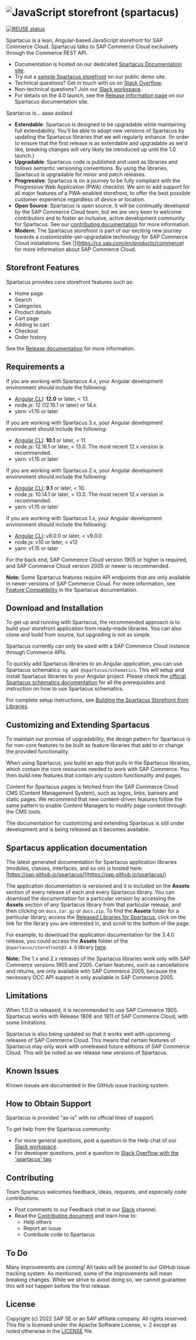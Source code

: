 # ![JavaScript storefront (spartacus)](docs/assets/spartacus-blue.png)

[![REUSE status](https://api.reuse.software/badge/github.com/SAP/spartacus)](https://api.reuse.software/info/github.com/SAP/spartacus)


Spartacus is a lean, Angular-based JavaScript storefront for SAP Commerce Cloud. Spartacus talks to SAP Commerce Cloud exclusively through the Commerce REST API.

- Documentation is hosted on our dedicated [Spartacus Documentation site](https://sap.github.io/spartacus-docs/).
- Try out a [sample Spartacus storefront](https://spartacus-demo.eastus.cloudapp.azure.com/electronics-spa/en/USD/) on our public demo site.
- Technical questions? Get in touch with us on [Stack Overflow](https://stackoverflow.com/questions/tagged/spartacus-storefront).
- Non-technical questions? Join our [Slack workspace](https://join.slack.com/t/spartacus-storefront/shared_invite/zt-jekftqo0-HP6xt6IF~ffVB2cGG66fcQ).
- For details on the 4.0 launch, see the [Release Information page](https://sap.github.io/spartacus-docs/release-information/) on our Spartacus documentation site.

Spartacus is... aaaa asdasd

- **Extendable**: Spartacus is designed to be upgradable while maintaining full extendability. You'll be able to adopt new versions of Spartacus by updating the Spartacus libraries that we will regularly enhance. (In order to ensure that the first release is as extendable and upgradable as we'd like, breaking changes will very likely be introduced up until the 1.0 launch.)
- **Upgradable**: Spartacus code is published and used as libraries and follows semantic versioning conventions. By using the libraries, Spartacus is upgradable for minor and patch releases.
- **Progressive**: Spartacus is on a journey to be fully compliant with the Progressive Web Application (PWA) checklist. We aim to add support for all major features of a PWA-enabled storefront, to offer the best possible customer experience regardless of device or location.
- **Open Source**: Spartacus is open source. It will be continually developed by the SAP Commerce Cloud team, but we are very keen to welcome contributors and to foster an inclusive, active development community for Spartacus. See our [contributing documentation](CONTRIBUTING.md) for more information.
- **Modern**: The Spartacus storefront is part of our exciting new journey towards a customizable-yet-upgradable technology for SAP Commerce Cloud installations. See [\](https://cx.sap.com/en/products/commerce) for more information about SAP Commerce Cloud.

## Storefront Features

Spartacus provides core storefront features such as:

- Home page
- Search
- Categories
- Product details
- Cart page
- Adding to cart
- Checkout
- Order history

See the [Release documentation](https://sap.github.io/spartacus-docs/release-information/) for more information.

## Requirements a

If you are working with Spartacus 4.x, your Angular development environment should include the following:

- [Angular CLI](https://angular.io/): **12.0** or later, < 13.
- node.js: 12 (12.16.1 or later) or 14.x.
- yarn: v1.15 or later

If you are working with Spartacus 3.x, your Angular development environment should include the following:

- [Angular CLI](https://angular.io/): **10.1** or later, < 11.
- node.js: 12.16.1 or later, < 13.0. The most recent 12.x version is recommended.
- yarn: v1.15 or later

If you are working with Spartacus 2.x, your Angular development environment should include the following:

- [Angular CLI](https://angular.io/): **9.1** or later, < 10.
- node.js: 10.14.1 or later, < 13.0. The most recent 12.x version is recommended.
- yarn: v1.15 or later

If you are working with Spartacus 1.x, your Angular development environment should include the following:

- [Angular CLI](https://angular.io/): v8.0.0 or later, < v9.0.0
- node.js: v10 or later, < v12
- yarn: v1.15 or later

For the back end, SAP Commerce Cloud version 1905 or higher is required, and SAP Commerce Cloud version 2005 or newer is recommended.

**Note:** Some Spartacus features require API endpoints that are only available in newer versions of SAP Commerce Cloud. For more information, see [Feature Compatibility](https://sap.github.io/spartacus-docs/feature-release-versions/) in the Spartacus documentation.

## Download and Installation

To get up and running with Spartacus, the recommended approach is to build your storefront application from ready-made libraries. You can also clone and build from source, but upgrading is not as simple.

Spartacus currently can only be used with a SAP Commerce Cloud instance through Commerce APIs.

To quickly add Spartacus libraries to an Angular application, you can use Spartacus schematics: `ng add @spartacus/schematics`. This will setup and install Spartacus libraries to your Angular project. Please check the [official Spartacus schematics documentation](https://sap.github.io/spartacus-docs/schematics/) for all the prerequisites and instruction on how to use Spartacus schematics.

For complete setup instructions, see [Building the Spartacus Storefront from Libraries](https://sap.github.io/spartacus-docs/building-the-spartacus-storefront-from-libraries/).

## Customizing and Extending Spartacus

To maintain our promise of upgradability, the design pattern for Spartacus is for non-core features to be built as feature libraries that add to or change the provided functionality.

When using Spartacus, you build an app that pulls in the Spartacus libraries, which contain the core resources needed to work with SAP Commerce. You then build new features that contain any custom functionality and pages.

Content for Spartacus pages is fetched from the SAP Commerce Cloud CMS (Content Management System), such as logos, links, banners and static pages. We recommend that new content-driven features follow the same pattern to enable Content Managers to modify page content through the CMS tools.

The documentation for customizing and extending Spartacus is still under development and is being released as it becomes available.

## Spartacus application documentation

The latest generated documentation for Spartacus application libraries (modules, classes, interfaces, and so on) is hosted here: [https://sap.github.io/spartacus/](https://sap.github.io/spartacus/)

The application documentation is versioned and it is included on the **Assets** section of every release of each and every Spartacus library. You can download the documentation for a particular version by accessing the **Assets** section of any Spartacus library from that particular release, and then clicking on `docs.tar.gz` or `docs.zip`. To find the **Assets** folder for a particular library, access the [Released Libraries for Spartacus](https://github.com/SAP/spartacus/releases), click on the link for the library you are interested in, and scroll to the bottom of the page.

For example, to download the application documentation for the 3.4.0 release, you could access the **Assets** folder of the `@spartacus/storefront@3.4.0` library [here](https://github.com/SAP/spartacus/releases/tag/storefront-3.4.0).

**Note:** The 1.x and 2.x releases of the Spartacus libraries work only with SAP Commerce versions 1905 and 2005. Certain features, such as cancellations and returns, are only available with SAP Commerce 2005, because the necessary OCC API support is only available in SAP Commerce 2005.

## Limitations

When 1.0.0 is released, it is recommended to use SAP Commerce 1905. Spartacus works with Release 1808 and 1811 of SAP Commerce Cloud, with some limitations.

Spartacus is also being updated so that it works well with upcoming releases of SAP Commerce Cloud. This means that certain features of Spartacus may only work with unreleased future editions of SAP Commerce Cloud. This will be noted as we release new versions of Spartacus.

## Known Issues

Known issues are documented in the GitHub issue tracking system.

## How to Obtain Support

Spartacus is provided "as-is" with no official lines of support.

To get help from the Spartacus community:

- For more general questions, post a question in the Help chat of our [Slack workspace](https://join.slack.com/t/spartacus-storefront/shared_invite/zt-jekftqo0-HP6xt6IF~ffVB2cGG66fcQ).
- For developer questions, post a question to [Stack Overflow with the 'spartacus' tag](https://stackoverflow.com/questions/tagged/spartacus).

## Contributing

Team Spartacus welcomes feedback, ideas, requests, and especially code contributions.

- Post comments to our Feedback chat in our [Slack](https://join.slack.com/t/spartacus-storefront/shared_invite/zt-jekftqo0-HP6xt6IF~ffVB2cGG66fcQ) channel.
- Read the [Contributing document](CONTRIBUTING.md) and learn how to:
  - Help others
  - Report an issue
  - Contribute code to Spartacus

## To Do

Many improvements are coming! All tasks will be posted to our GitHub issue tracking system. As mentioned, some of the improvements will mean breaking changes. While we strive to avoid doing so, we cannot guarantee this will not happen before the first release.

## License

Copyright (c) 2022 SAP SE or an SAP affiliate company. All rights reserved.
This file is licensed under the Apache Software License, v. 2 except as noted otherwise in the [LICENSE](LICENSE) file.
